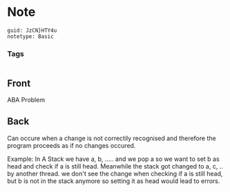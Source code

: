 # Note
```
guid: JzCN}HTY4u
notetype: Basic
```

### Tags
```
```

## Front
ABA Problem

## Back
Can occure when a change is not correctily recognised and therefore the program proceeds as if no changes occured.

Example:
In A Stack we have a, b, ..... and we pop a so we want to set b as head and check if a is still head.
Meanwhile the stack got changed to a, c, .. by another thread.
we don't see the change when checking if a is still head, but b is not in the stack anymore so setting it as head would lead to errors.
